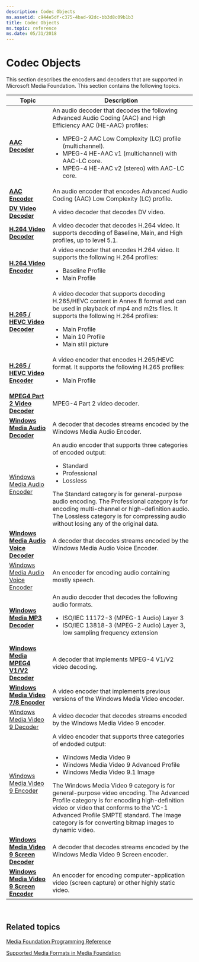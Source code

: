 ```yaml
---
description: Codec Objects
ms.assetid: c944e5df-c375-4bad-92dc-bb3d8c09b1b3
title: Codec Objects
ms.topic: reference
ms.date: 05/31/2018
---
```


# Codec Objects

This section describes the encoders and decoders that are supported in Microsoft Media Foundation. This section contains the following topics.




| Topic | Description | 
|-------|-------------|
| <a href="aac-decoder.md"><strong>AAC Decoder</strong></a> | An audio decoder that decodes the following Advanced Audio Coding (AAC) and High Efficiency AAC (HE-AAC) profiles:<ul><li>MPEG-2 AAC Low Complexity (LC) profile (multichannel).</li><li>MPEG-4 HE-AAC v1 (multichannel) with AAC-LC core.</li><li>MPEG-4 HE-AAC v2 (stereo) with AAC-LC core.</li></ul> | 
| <a href="aac-encoder.md"><strong>AAC Encoder</strong></a> | An audio encoder that encodes Advanced Audio Coding (AAC) Low Complexity (LC) profile. | 
| <a href="dv-video-decoder.md"><strong>DV Video Decoder</strong></a> | A video decoder that decodes DV video. | 
| <a href="h-264-video-decoder.md"><strong>H.264 Video Decoder</strong></a> | A video decoder that decodes H.264 video. It supports decoding of Baseline, Main, and High profiles, up to level 5.1. | 
| <a href="h-264-video-encoder.md"><strong>H.264 Video Encoder</strong></a> | A video encoder that encodes H.264 video. It supports the following H.264 profiles:<ul><li>Baseline Profile</li><li>Main Profile</li></ul> | 
| <a href="h-264-video-decoder.md"><strong>H.265 / HEVC Video Decoder</strong></a> | A video decoder that supports decoding H.265/HEVC content in Annex B format and can be used in playback of mp4 and m2ts files. It supports the following H.264 profiles:<ul><li>Main Profile</li><li>Main 10 Profile</li><li>Main still picture</li></ul> | 
| <a href="h-264-video-encoder.md"><strong>H.265 / HEVC Video Encoder</strong></a> | A video encoder that encodes H.265/HEVC format. It supports the following H.265 profiles:<ul><li>Main Profile</li></ul> | 
| <a href="mpeg4part2videodecoder.md"><strong>MPEG4 Part 2 Video Decoder</strong></a> | MPEG-4 Part 2 video decoder. | 
| <a href="windowsmediaaudiodecoder.md"><strong>Windows Media Audio Decoder</strong></a> | A decoder that decodes streams encoded by the Windows Media Audio Encoder. | 
| <a href="windowsmediaaudioencoder.md">Windows Media Audio Encoder</a> | An audio encoder that supports three categories of encoded output:<ul><li>Standard</li><li>Professional</li><li>Lossless</li></ul>The Standard category is for general-purpose audio encoding. The Professional category is for encoding multi-channel or high-definition audio. The Lossless category is for compressing audio without losing any of the original data. | 
| <a href="windowsmediaaudiovoicedecoder.md"><strong>Windows Media Audio Voice Decoder</strong></a> | A decoder that decodes streams encoded by the Windows Media Audio Voice Encoder. | 
| <a href="windowsmediaaudiovoiceencoder.md">Windows Media Audio Voice Encoder</a> | An encoder for encoding audio containing mostly speech. | 
| <a href="windows-media-mp3-decoder.md"><strong>Windows Media MP3 Decoder</strong></a> | An audio decoder that decodes the following audio formats.<ul><li>ISO/IEC 11172-3 (MPEG-1 Audio) Layer 3</li><li>ISO/IEC 13818-3 (MPEG-2 Audio) Layer 3, low sampling frequency extension</li></ul> | 
| <a href="windowsmediampeg4decoder.md"><strong>Windows Media MPEG4 V1/V2 Decoder</strong></a> | A decoder that implements MPEG-4 V1/V2 video decoding. | 
| <a href="windows-media-video-7-and-8-encoders.md"><strong>Windows Media Video 7/8 Encoder</strong></a> | A video encoder that implements previous versions of the Windows Media Video encoder. | 
| <a href="windowsmediavideo9decoder.md">Windows Media Video 9 Decoder</a> | A video decoder that decodes streams encoded by the Windows Media Video 9 encoder. | 
| <a href="windowsmediavideo9encoder.md">Windows Media Video 9 Encoder</a> | A video encoder that supports three categories of endoded output:<ul><li>Windows Media Video 9</li><li>Windows Media Video 9 Advanced Profile</li><li>Windows Media Video 9.1 Image</li></ul>The Windows Media Video 9 category is for general-purpose video encoding. The Advanced Profile category is for encoding high-definition video or video that conforms to the VC-1 Advanced Profile SMPTE standard. The Image category is for converting bitmap images to dynamic video. | 
| <a href="windowsmediavideo9screendecoder.md"><strong>Windows Media Video 9 Screen Decoder</strong></a> | A decoder that decodes streams encoded by the Windows Media Video 9 Screen encoder. | 
| <a href="windowsmediavideo9screenencoder.md"><strong>Windows Media Video 9 Screen Encoder</strong></a> | An encoder for encoding computer-application video (screen capture) or other highly static video. | 




 

## Related topics

<dl> <dt>

[Media Foundation Programming Reference](media-foundation-programming-reference.md)
</dt> <dt>

[Supported Media Formats in Media Foundation](supported-media-formats-in-media-foundation.md)
</dt> </dl>

 

 



